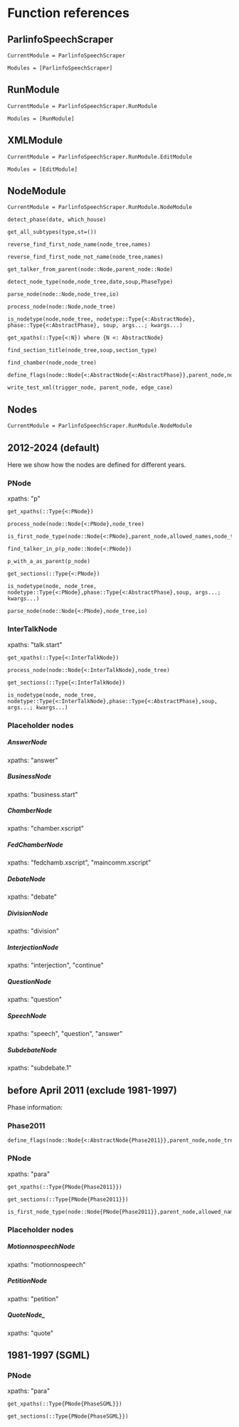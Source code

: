 # Function references
## ParlinfoSpeechScraper
```@meta
CurrentModule = ParlinfoSpeechScraper
```

```@autodocs
Modules = [ParlinfoSpeechScraper]
```

## RunModule
```@meta
CurrentModule = ParlinfoSpeechScraper.RunModule
```

```@autodocs
Modules = [RunModule]
```

## XMLModule

```@meta
CurrentModule = ParlinfoSpeechScraper.RunModule.EditModule
```

```@autodocs
Modules = [EditModule]
```


## NodeModule
```@meta
CurrentModule = ParlinfoSpeechScraper.RunModule.NodeModule
```

```@docs
detect_phase(date, which_house)
```

```@docs
get_all_subtypes(type,st=())
```

```@docs
reverse_find_first_node_name(node_tree,names)
```

```@docs
reverse_find_first_node_not_name(node_tree,names)
```

```@docs
get_talker_from_parent(node::Node,parent_node::Node)
```

```@docs
detect_node_type(node,node_tree,date,soup,PhaseType)
```

```@docs
parse_node(node::Node,node_tree,io)
```

```@docs
process_node(node::Node,node_tree)
```

```@docs
is_nodetype(node,node_tree, nodetype::Type{<:AbstractNode}, phase::Type{<:AbstractPhase}, soup, args...; kwargs...)
```

```@docs
get_xpaths(::Type{<:N}) where {N <: AbstractNode}
```

```@docs
find_section_title(node_tree,soup,section_type)
```

```@docs
find_chamber(node,node_tree)
```

```@docs
define_flags(node::Node{<:AbstractNode{<:AbstractPhase}},parent_node,node_tree)
```

```@docs
write_test_xml(trigger_node, parent_node, edge_case)
```

## Nodes

```@meta
CurrentModule = ParlinfoSpeechScraper.RunModule.NodeModule
```

## 2012-2024 (default)
Here we show how the nodes are defined for different years.

### PNode
xpaths: "p"
```@docs
get_xpaths(::Type{<:PNode})
```

```@docs
process_node(node::Node{<:PNode},node_tree)
```

```@docs
is_first_node_type(node::Node{<:PNode},parent_node,allowed_names,node_tree)
```

```@docs
find_talker_in_p(p_node::Node{<:PNode})
```

```@docs
p_with_a_as_parent(p_node)
```

```@docs
get_sections(::Type{<:PNode})
```

```@docs
is_nodetype(node, node_tree, nodetype::Type{<:PNode},phase::Type{<:AbstractPhase},soup, args...; kwargs...) 
```

```@docs
parse_node(node::Node{<:PNode},node_tree,io)
```

### InterTalkNode
xpaths: "talk.start"
```@docs
get_xpaths(::Type{<:InterTalkNode})
```

```@docs
process_node(node::Node{<:InterTalkNode},node_tree)
```

```@docs
get_sections(::Type{<:InterTalkNode})
```

```@docs
is_nodetype(node, node_tree, nodetype::Type{<:InterTalkNode},phase::Type{<:AbstractPhase},soup, args...; kwargs...) 
```

### Placeholder nodes
##### AnswerNode
xpaths: "answer"
##### BusinessNode
xpaths: "business.start"
##### ChamberNode
xpaths: "chamber.xscript"
##### FedChamberNode
xpaths: "fedchamb.xscript", "maincomm.xscript"
##### DebateNode
xpaths: "debate"
##### DivisionNode
xpaths: "division"
##### InterjectionNode
xpaths: "interjection", "continue"
##### QuestionNode
xpaths: "question"
##### SpeechNode
xpaths: "speech", "question", "answer"
##### SubdebateNode
xpaths: "subdebate.1"

## before April 2011 (exclude 1981-1997)
Phase information:
### Phase2011
```@docs
define_flags(node::Node{<:AbstractNode{Phase2011}},parent_node,node_tree)
```
### PNode
xpaths: "para"
```@docs
get_xpaths(::Type{PNode{Phase2011}})
```

```@docs
get_sections(::Type{PNode{Phase2011}})
```

```@docs
is_first_node_type(node::Node{PNode{Phase2011}},parent_node,allowed_names,node_tree)
```
### Placeholder nodes
##### MotionnospeechNode
xpaths: "motionnospeech"

##### PetitionNode
xpaths: "petition"

##### QuoteNode_
xpaths: "quote"

## 1981-1997 (SGML)
### PNode
xpaths: "para"
```@docs
get_xpaths(::Type{PNode{PhaseSGML}})
```

```@docs
get_sections(::Type{PNode{PhaseSGML}})
```











